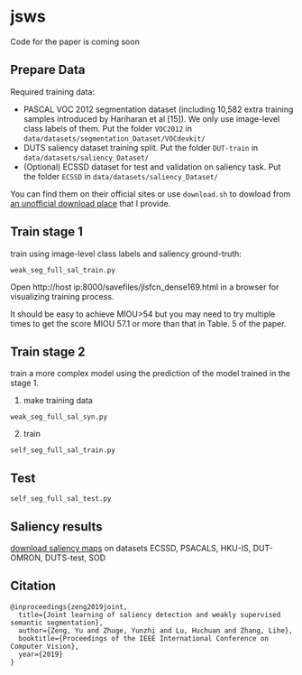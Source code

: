 # jsws
Code for the paper is coming soon

## Prepare Data
Required training data: 
* PASCAL VOC 2012 segmentation dataset (including 10,582 extra training samples introduced by Hariharan et al [15]). We only use image-level class labels of them. Put the folder ```VOC2012``` in ```data/datasets/segmentation_Dataset/VOCdevkit/```
* DUTS saliency dataset training split. Put the folder ```DUT-train``` in ```data/datasets/saliency_Dataset/```
* (Optional) ECSSD dataset for test and validation on saliency task.  Put the folder ```ECSSD``` in ```data/datasets/saliency_Dataset/```

You can find them on their official sites or use ```download.sh``` to dowload from [an unofficial download place](http://ok.i68h.cn:8000/) that I provide. 

## Train stage 1
train using image-level class labels and saliency ground-truth:

```shell
weak_seg_full_sal_train.py
```

Open http://host ip:8000/savefiles/jlsfcn_dense169.html in a browser for visualizing training process. 

It should be easy to achieve MIOU>54 but you may need to try multiple times to get the score MIOU 57.1 or more than that in Table. 5 of the paper. 

## Train stage 2
train a more complex model using the prediction of the model trained in the stage 1. 

1. make training data

```
weak_seg_full_sal_syn.py
```

2. train

```
self_seg_full_sal_train.py
```

## Test
```
self_seg_full_sal_test.py
```

## Saliency results

[download saliency maps](http://ok.i68h.cn:8000/JLWS-sal.zip) on datasets ECSSD, PSACALS, HKU-IS, DUT-OMRON, DUTS-test, SOD

## Citation
```
@inproceedings{zeng2019joint,
  title={Joint learning of saliency detection and weakly supervised semantic segmentation},
  author={Zeng, Yu and Zhuge, Yunzhi and Lu, Huchuan and Zhang, Lihe},
  booktitle={Proceedings of the IEEE International Conference on Computer Vision},
  year={2019}
}
```

